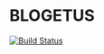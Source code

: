 # BLOGETUS

[![Build Status](https://semaphoreci.com/api/v1/vladimirbazhanov/blogetus/branches/master/badge.svg)](https://semaphoreci.com/vladimirbazhanov/blogetus)
